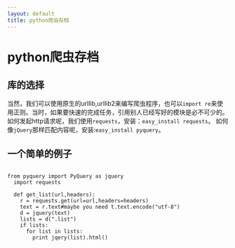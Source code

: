 ```yaml
---
layout: default
title: python爬虫存档
---
```

# python爬虫存档
## 库的选择
  当然，我们可以使用原生的urllib,urllib2来编写爬虫程序，也可以`import re`来使用正则。当时，如果要快速的完成任务，引用别人已经写好的模块是必不可少的。
  如何发起http请求呢，我们使用`requests`，安装：`easy_install requests`。
  如何像`jQuery`那样匹配内容呢，安装:`easy_install pyquery`。
## 一个简单的例子
<pre><code>
from pyquery import PyQuery as jquery
  import requests
  
  def get_list(url,headers):
    r = requests.get(url=url,headers=headers)
    text = r.text#maybe you need t.text.encode("utf-8")
    d = jquery(text)
    lists = d(".list")
    if lists:
      for list in lists:
        print jqery(list).html()
</code></pre>
